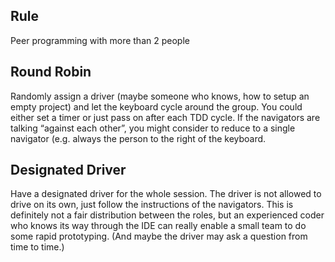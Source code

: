 ## Rule

Peer programming with more than 2 people 

## Round Robin
Randomly assign a driver (maybe someone who knows, how to setup an empty project) and let the keyboard cycle around the group. You could either set a timer or just pass on after each TDD cycle. If the navigators are talking “against each other”, you might consider to reduce to a single navigator (e.g. always the person to the right of the keyboard.

## Designated Driver
Have a designated driver for the whole session. The driver is not allowed to drive on its own, just follow the instructions of the navigators. This is definitely not a fair distribution between the roles, but an experienced coder who knows its way through the IDE can really enable a small team to do some rapid prototyping. (And maybe the driver may ask a question from time to time.)
